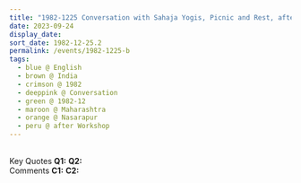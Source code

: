 ```yaml
---
title: "1982-1225 Conversation with Sahaja Yogis, Picnic and Rest, after the Workshop, Park near the Baneshwar Temple, Nasarapur (36 kms SW of Pune), Maharashtra, India"
date: 2023-09-24
display_date: 
sort_date: 1982-12-25.2
permalink: /events/1982-1225-b
tags:
  - blue @ English
  - brown @ India
  - crimson @ 1982
  - deeppink @ Conversation
  - green @ 1982-12
  - maroon @ Maharashtra
  - orange @ Nasarapur
  - peru @ after Workshop
---
```


<br>

<wave-list>
  <list-title color="DarkSeaGreen" width="55">Key Quotes</list-title>
  <list-item color="BlanchedAlmond" width="280"><b>Q1:</b> <i></i></list-item>
  <list-item color="Lavender" width="280"><b>Q2:</b> <i></i></list-item>
</wave-list>

<br>

<wave-list>
  <list-title color="DarkSeaGreen" width="55">Comments</list-title>
  <list-item color="BlanchedAlmond" width="280"><b>C1:</b> <i></i></list-item>
  <list-item color="Lavender" width="280"><b>C2:</b> <i></i></list-item>
</wave-list>